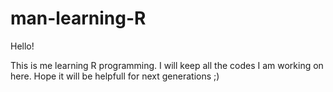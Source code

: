 # man-learning-R

Hello!

This is me learning R programming. I will keep all the codes I am working on here. Hope it will be helpfull for next generations ;)
